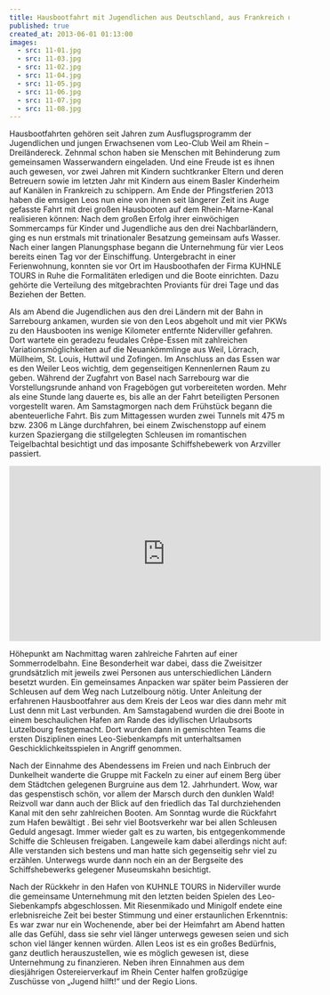 ```yaml
---
title: Hausbootfahrt mit Jugendlichen aus Deutschland, aus Frankreich und aus der Schweiz
published: true
created_at: 2013-06-01 01:13:00
images:
  - src: 11-01.jpg
  - src: 11-03.jpg
  - src: 11-02.jpg
  - src: 11-04.jpg
  - src: 11-05.jpg
  - src: 11-06.jpg
  - src: 11-07.jpg
  - src: 11-08.jpg
---
```


Hausbootfahrten gehören seit Jahren zum Ausflugsprogramm der Jugendlichen und jungen Erwachsenen vom Leo-Club Weil am Rhein – Dreiländereck. Zehnmal schon haben sie Menschen mit Behinderung zum gemeinsamen Wasserwandern eingeladen. Und eine Freude ist es ihnen auch gewesen, vor zwei Jahren mit Kindern suchtkranker Eltern und deren Betreuern sowie im letzten Jahr mit Kindern aus einem Basler Kinderheim auf Kanälen in Frankreich zu schippern.
Am Ende der Pfingstferien 2013 haben die emsigen Leos nun eine von ihnen seit längerer Zeit ins Auge gefasste Fahrt mit drei großen Hausbooten auf dem Rhein-Marne-Kanal realisieren können: Nach dem großen Erfolg ihrer einwöchigen Sommercamps für Kinder und Jugendliche aus den drei Nachbarländern, ging es nun erstmals mit trinationaler Besatzung gemeinsam aufs Wasser. Nach einer langen Planungsphase begann die Unternehmung für vier Leos bereits einen Tag vor der Einschiffung. Untergebracht in einer Ferienwohnung, konnten sie vor Ort im Hausboothafen der Firma KUHNLE TOURS in Ruhe die Formalitäten erledigen und die Boote einrichten. Dazu gehörte die Verteilung des mitgebrachten Proviants für drei Tage und das Beziehen der Betten.

Als am Abend die Jugendlichen aus den drei Ländern mit der Bahn in Sarrebourg ankamen, wurden sie von den Leos abgeholt und mit vier PKWs zu den Hausbooten ins wenige Kilometer entfernte Niderviller gefahren. Dort wartete ein geradezu feudales Crêpe-Essen mit zahlreichen Variationsmöglichkeiten auf die Neuankömmlinge aus Weil, Lörrach, Müllheim, St. Louis, Huttwil und Zofingen.
Im Anschluss an das Essen war es den Weiler Leos wichtig, dem gegenseitigen Kennenlernen Raum zu geben. Während der Zugfahrt von Basel nach Sarrebourg war die Vorstellungsrunde anhand von Fragebögen gut vorbereiteten worden. Mehr als eine Stunde lang dauerte es, bis alle an der Fahrt beteiligten Personen vorgestellt waren. Am Samstagmorgen nach dem Frühstück begann die abenteuerliche Fahrt. Bis zum Mittagessen wurden zwei Tunnels mit 475 m bzw. 2306 m Länge durchfahren, bei einem Zwischenstopp auf einem kurzen Spaziergang die stillgelegten Schleusen im romantischen Teigelbachtal besichtigt und das imposante Schiffshebewerk von Arzviller passiert.

<iframe
  width="560"
  height="315"
  src="https://www.youtube-nocookie.com/embed/H8RgzWzifS4"
  title="Video zur Hausbootfahrt"
  frameborder="0"
  allow="accelerometer; autoplay; clipboard-write; encrypted-media; gyroscope; picture-in-picture"
  allowfullscreen
></iframe>

Höhepunkt am Nachmittag waren zahlreiche Fahrten auf einer Sommerrodelbahn. Eine Besonderheit war dabei, dass die Zweisitzer grundsätzlich mit jeweils zwei Personen aus unterschiedlichen Ländern besetzt wurden. Ein gemeinsames Anpacken war später beim Passieren der Schleusen auf dem Weg nach Lutzelbourg nötig. Unter Anleitung der erfahrenen Hausbootfahrer aus dem Kreis der Leos war dies dann mehr mit Lust denn mit Last verbunden. Am Samstagabend wurden die drei Boote in einem beschaulichen Hafen am Rande des idyllischen Urlaubsorts Lutzelbourg festgemacht. Dort wurden dann in gemischten Teams die ersten Disziplinen eines Leo-Siebenkampfs mit unterhaltsamen Geschicklichkeitsspielen in Angriff genommen.

Nach der Einnahme des Abendessens im Freien und nach Einbruch der Dunkelheit wanderte die Gruppe mit Fackeln zu einer auf einem Berg über dem Städtchen gelegenen Burgruine aus dem 12. Jahrhundert. Wow, war das gespenstisch schön, vor allem der Marsch durch den dunklen Wald! Reizvoll war dann auch der Blick auf den friedlich das Tal durchziehenden Kanal mit den sehr zahlreichen Booten. Am Sonntag wurde die Rückfahrt zum Hafen bewältigt . Bei sehr viel Bootsverkehr war bei allen Schleusen Geduld angesagt. Immer wieder galt es zu warten, bis entgegenkommende Schiffe die Schleusen freigaben. Langeweile kam dabei allerdings nicht auf: Alle verstanden sich bestens und man hatte sich gegenseitig sehr viel zu erzählen. Unterwegs wurde dann noch ein an der Bergseite des Schiffshebewerks gelegener Museumskahn besichtigt.

Nach der Rückkehr in den Hafen von KUHNLE TOURS in Niderviller wurde die gemeinsame Unternehmung mit den letzten beiden Spielen des Leo-Siebenkampfs abgeschlossen. Mit Riesenmikado und Minigolf endete eine erlebnisreiche Zeit bei bester Stimmung und einer erstaunlichen Erkenntnis: Es war zwar nur ein Wochenende, aber bei der Heimfahrt am Abend hatten alle das Gefühl, dass sie sehr viel länger unterwegs gewesen seien und sich schon viel länger kennen würden. Allen Leos ist es ein großes Bedürfnis, ganz deutlich herauszustellen, wie es möglich gewesen ist, diese Unternehmung zu finanzieren. Neben ihren Einnahmen aus dem diesjährigen Ostereierverkauf im Rhein Center halfen großzügige Zuschüsse von „Jugend hilft!“ und der Regio Lions.
